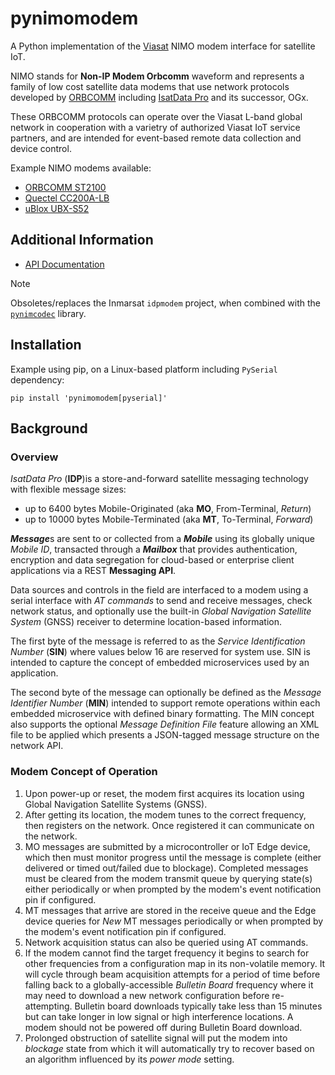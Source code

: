 # pynimomodem

A Python implementation of the [Viasat](www.viasat.com)
NIMO modem interface for satellite IoT.

NIMO stands for **Non-IP Modem Orbcomm** waveform
and represents a family of low cost satellite data modems that use network
protocols developed by [ORBCOMM](www.orbcomm.com)
including [IsatData Pro](https://www.inmarsat.com/en/solutions-services/enterprise/services/isatdata-pro.html) and its successor, OGx.

These ORBCOMM protocols can operate over the Viasat L-band global network in
cooperation with a varietry of authorized Viasat IoT service partners, and
are intended for event-based remote data collection and device control.

Example NIMO modems available:
* [ORBCOMM ST2100](https://www.orbcomm.com/en/partners/iot-hardware/st-2100)
* [Quectel CC200A-LB](https://www.quectel.com/product/cc200a-lb-satellite-communication-module)
* [uBlox UBX-S52](https://content.u-blox.com/sites/default/files/documents/UBX-R52-S52_ProductSummary_UBX-19026227.pdf)

## Additional Information

* [API Documentation](https://inmarsat-enterprise.github.io/pynimomodem/)

> [!NOTE]
> Obsoletes/replaces the Inmarsat `idpmodem` project, when combined with the
> [`pynimcodec`](github.com/inmarsat-enterprise/pynimcodec) library.

## Installation

Example using pip, on a Linux-based platform including `PySerial` dependency:
```
pip install 'pynimomodem[pyserial]'
```

## Background

### Overview

*IsatData Pro* (**IDP**)is a store-and-forward satellite messaging technology
with flexible message sizes:

* up to 6400 bytes Mobile-Originated (aka **MO**, From-Terminal, *Return*)
* up to 10000 bytes Mobile-Terminated (aka **MT**, To-Terminal, *Forward*)

***Message***s are sent to or collected from a ***Mobile*** using its globally
unique *Mobile ID*,
transacted through a ***Mailbox*** that provides authentication, encryption and
data segregation for cloud-based or enterprise client applications via a
REST **Messaging API**.

Data sources and controls in the field are interfaced to a modem using a serial
interface with *AT commands* to send and receive messages, check network status,
and optionally use the built-in *Global Navigation Satellite System* (GNSS)
receiver to determine location-based information.

The first byte of the message is referred to as the
*Service Identification Number* (**SIN**) where values below 16 are reserved
for system use.  SIN is intended to capture the concept of embedded
microservices used by an application.

The second byte of the message can optionally be defined as the
*Message Identifier Number* (**MIN**) intended to support remote operations 
within each embedded microservice with defined binary formatting.
The MIN concept also supports the optional *Message Definition File* feature
allowing an XML file to be applied which presents a JSON-tagged message
structure on the network API.

### Modem Concept of Operation

1. Upon power-up or reset, the modem first acquires its location using 
Global Navigation Satellite Systems (GNSS).
1. After getting its location, the modem tunes to the correct frequency, then
registers on the network.  Once registered it can communicate on the
network.
1. MO messages are submitted by a microcontroller or IoT Edge device, which
then must monitor progress until the message is complete (either delivered or
timed out/failed due to blockage). Completed messages must be cleared from the
modem transmit queue by querying state(s) either periodically or when prompted
by the modem's event notification pin if configured.
1. MT messages that arrive are stored in the receive queue and the Edge device
queries for *New* MT messages periodically or when prompted by the modem's
event notification pin if configured.
1. Network acquisition status can also be queried using AT commands.
1. If the modem cannot find the target frequency it begins to search for other
frequencies from a configuration map in its non-volatile memory. It will cycle
through beam acquisition attempts for a period of time before falling back to
a globally-accessible *Bulletin Board* frequency where it may need to download
a new network configuration before re-attempting. Bulletin board downloads
typically take less than 15 minutes but can take longer in low signal or high
interference locations. A modem should not be powered off during Bulletin
Board download.
1. Prolonged obstruction of satellite signal will put the modem into *blockage*
state from which it will automatically try to recover based on an algorithm
influenced by its *power mode* setting.